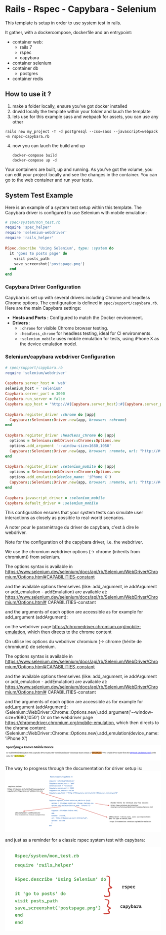 # Rails - Rspec - Capybara - Selenium

This template is setup in order to use system test in rails.

It gather, with a dockercompose, dockerfile and an entrypoint:

* container web:
  * rails 7
  * rspec
  * capybara
* container selenium
* container db
  * postgres
* container redis

## How to use it ?

1. make a folder locally, ensure you've got docker installed
2. dnwld locally the template within your folder and lauch the template
3. lets use for this example sass and webpack for assets, you can use any other

```
rails new my_project -T -d postgresql --css=sass --javascript=webpack -m rspec-capybara.rb
```

4. now you can lauch the build and up

   ```
   docker-compose build
   docker-compose up -d
   ```

Your containers are built, up and running.
As you've got the volume, you can edit your project locally and see the changes in the container.
You can go to the web container and run your tests.

## System Test Example

Here is an example of a system test setup within this template. The Capybara driver is configured to use Selenium with mobile emulation:

```ruby
# spec/system/mon_test.rb
require 'spec_helper'
require 'selenium-webdriver'
require 'rails_helper'

RSpec.describe 'Using Selenium', type: :system do
  it 'goes to posts page' do
    visit posts_path
    save_screenshot('postspage.png')
  end
end
```

### Capybara Driver Configuration

Capybara is set up with several drivers including Chrome and headless Chrome options. The configuration is defined in `spec/support/capybara.rb`. Here are the main Capybara settings:

* **Hosts and Ports** : Configured to match the Docker environment.
* **Drivers** :
  * `:chrome` for visible Chrome browser testing.
  * `:headless_chrome` for headless testing, ideal for CI environments.
  * `:selenium_mobile` uses mobile emulation for tests, using iPhone X as the device emulation model.

### Selenium/capybara webdriver Configuration

```ruby
# spec/support/capybara.rb
require 'selenium/webdriver'

Capybara.server_host = 'web'
selenium_host = 'selenium'
Capybara.server_port = 3000
Capybara.run_server = false
Capybara.app_host = "http://#{Capybara.server_host}:#{Capybara.server_port}"

Capybara.register_driver :chrome do |app|
  Capybara::Selenium::Driver.new(app, browser: :chrome)
end

Capybara.register_driver :headless_chrome do |app|
  options = Selenium::WebDriver::Chrome::Options.new
  options.add_argument '--window-size=1680,1050'
  Capybara::Selenium::Driver.new(app, browser: :remote, url: "http://#{selenium_host}:4444/wd/hub", options: options)
end

Capybara.register_driver :selenium_mobile do |app|
  options = Selenium::WebDriver::Chrome::Options.new
  options.add_emulation(device_name: 'iPhone X')
  Capybara::Selenium::Driver.new(app, browser: :remote, url: "http://#{selenium_host}:4444/wd/hub", options: options)
end

Capybara.javascript_driver = :selenium_mobile
Capybara.default_driver = :selenium_mobile
```

This configuration ensures that your system tests can simulate user interactions as closely as possible to real-world scenarios.

A noter pour le paramètrage du driver de capybara, c'est à dire le webdriver.

Note for the configuration of the capybara driver, i.e. the webdriver.

We use the chromium webdriver options (-> chrome (inherits from chromium)) from selenium.

The options syntax is available in https://www.selenium.dev/selenium/docs/api/rb/Selenium/WebDriver/Chromium/Options.html#CAPABILITIES-constant

and the available options themselves (like: add_argument, ie addArgument or add_emulation - addEmulation) are available at: https://www.selenium.dev/selenium/docs/api/rb/Selenium/WebDriver/Chromium/Options.html# CAPABILITIES-constant

and the arguments of each option are accessible as for example for add_argument (addArgument):

on the webdriver page https://chromedriver.chromium.org/mobile-emulation, which then directs to the chrome content

On utilise les options du webdriver chromium (-> chrome (hérite de chromium)) de selenium.

The options syntax is available in https://www.selenium.dev/selenium/docs/api/rb/Selenium/WebDriver/Chromium/Options.html#CAPABILITIES-constant

and the available options themselves (like: add_argument, ie addArgument or add_emulation - addEmulation) are available at: https://www.selenium.dev/selenium/docs/api/rb/Selenium/WebDriver/Chromium/Options.html# CAPABILITIES-constant

and the arguments of each option are accessible as for example for add_argument (addArgument):
(Selenium::WebDriver::Chrome::Options.new).add_argument('--window-size=1680,1050')
Or
on the webdriver page https://chromedriver.chromium.org/mobile-emulation, which then directs to the chrome content:
(Selenium::WebDriver::Chrome::Options.new).add_emulation(device_name: 'iPhone X')

![](assets/20240508_124117_image.png)

The way to progress through the documentation for driver setup is:
![alt text](image.png)


and just as a reminder for a classic rspec system test with capybara:


![](assets/20240508_153552_image.png)
